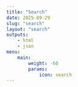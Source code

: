 ```yaml
---
title: "Search"
date: 2025-09-29
slug: "search"
layout: "search"
outputs:
    - html
    - json
menu:
    main:
        weight: -60
        params:
            icon: search
---
```

